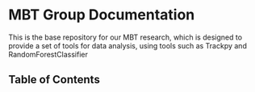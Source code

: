 # MBT Group Documentation

This is the base repository for our MBT research, which is designed to provide a set of tools for data analysis, using tools such as Trackpy and RandomForestClassifier

## Table of Contents
